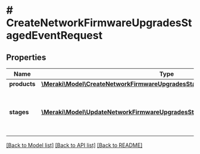 # # CreateNetworkFirmwareUpgradesStagedEventRequest

## Properties

Name | Type | Description | Notes
------------ | ------------- | ------------- | -------------
**products** | [**\Meraki\Model\CreateNetworkFirmwareUpgradesStagedEventRequestProducts**](CreateNetworkFirmwareUpgradesStagedEventRequestProducts.md) |  | [optional]
**stages** | [**\Meraki\Model\UpdateNetworkFirmwareUpgradesStagedEventsRequestStagesInner[]**](UpdateNetworkFirmwareUpgradesStagedEventsRequestStagesInner.md) | All firmware upgrade stages in the network with their start time. |

[[Back to Model list]](../../README.md#models) [[Back to API list]](../../README.md#endpoints) [[Back to README]](../../README.md)
